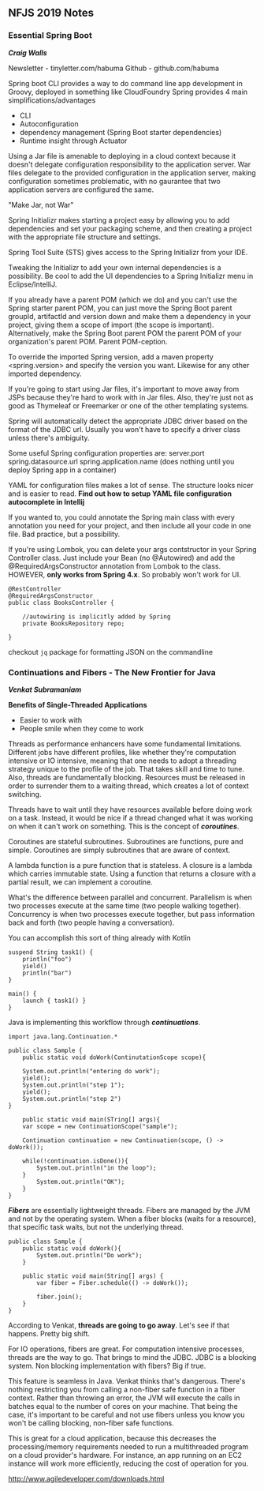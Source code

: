 ## NFJS 2019 Notes

### Essential Spring Boot
***Craig Walls***

Newsletter - tinyletter.com/habuma
Github - github.com/habuma

Spring boot CLI provides a way to do command line app development in Groovy, deployed in something like CloudFoundry 
Spring provides 4 main simplifications/advantages
- CLI
- Autoconfiguration
- dependency management (Spring Boot starter dependencies)
- Runtime insight through Actuator

Using a Jar file is amenable to deploying in a cloud context because it doesn't delegate configuration responsibility to the application server. War files delegate to the provided configuration in the application server, making configuration sometimes problematic, with no gaurantee that two application servers are configured the same. 

"Make Jar, not War"

Spring Initializr makes starting a project easy by allowing you to add dependencies and set your packaging scheme, and then creating a project with the appropriate file structure and settings. 

Spring Tool Suite (STS) gives access to the Spring Initializr from your IDE. 

Tweaking the Initializr to add your own internal dependencies is a possibility. Be cool to add the UI dependencies to a Spring Initializr menu in Eclipse/IntelliJ. 

If you already have a parent POM (which we do) and you can't use the Spring starter parent POM, you can just move the Spring Boot parent groupId, artifactId and version down and make them a dependency in your project, giving them a scope of import (the scope is important). Alternatively, make the Spring Boot parent POM the parent POM of your organization's parent POM. Parent POM-ception. 

To override the imported Spring version, add a maven property <spring.version> and specify the version you want. Likewise for any other imported dependency.

If you're going to start using Jar files, it's important to move away from JSPs because they're hard to work with in Jar files. Also, they're just not as good as Thymeleaf or Freemarker or one of the other templating systems.

Spring will automatically detect the appropriate JDBC driver based on the format of the JDBC url. Usually you won't have to specify a driver class unless there's ambiguity. 

Some useful Spring configuration properties are: 
server.port
spring.datasource.url
spring.application.name (does nothing until you deploy Spring app in a container)

YAML for configuration files makes a lot of sense. The structure looks nicer and is easier to read. **Find out how to setup YAML file configuration autocomplete in Intellij**

If you wanted to, you could annotate the Spring main class with every annotation you need for your project, and then include all your code in one file. Bad practice, but a possibility. 

If you're using Lombok, you can delete your args contstructor in your Spring Controller class. Just include your Bean (no @Autowired) and add the @RequiredArgsConstructor annotation from Lombok to the class. HOWEVER, **only works from Spring 4.x**. So probably won't work for UI. 

```
@RestController
@RequiredArgsConstructor
public class BooksController {
	
	//autowiring is implicitly added by Spring
	private BooksRepository repo; 

}
```
checkout `jq` package for formatting JSON on the commandline

### Continuations and Fibers - The New Frontier for Java
***Venkat Subramaniam***

**Benefits of Single-Threaded Applications**
- Easier to work with
- People smile when they come to work

Threads as performance enhancers have some fundamental limitations. Different jobs have different profiles, like whether they're computation intensive or IO intensive, meaning that one needs to adopt a threading strategy unique to the profile of the job. That takes skill and time to tune. 
Also, threads are fundamentally blocking. Resources must be released in order to surrender them to a waiting thread, which creates a lot of context switching. 

Threads have to wait until they have resources available before doing work on a task. Instead, it would be nice if a thread changed what it was working on when it can't work on something. This is the concept of ***coroutines***. 

Coroutines are stateful subroutines. Subroutines are functions, pure and simple. Coroutines are simply subroutines that are aware of context. 

A lambda function is a pure function that is stateless. A closure is a lambda which carries immutable state. Using a function that returns a closure with a partial result, we can implement a coroutine. 

What's the difference between parallel and concurrent. Parallelism is when two processes execute at the same time (two people walking together). Concurrency is when two processes execute together, but pass information back and forth (two people having a conversation). 

You can accomplish this sort of thing already with Kotlin

```
suspend String task1() {
	println("foo")
	yield()
	println("bar")
}

main() {
	launch { task1() }
}
```

Java is implementing this workflow through ***continuations***. 

```
import java.lang.Continuation.*

public class Sample {
	public static void doWork(ContinutationScope scope){

	System.out.println("entering do work");
	yield();
	System.out.println("step 1");
	yield();
	System.out.println("step 2")
}

	public static void main(STring[] args){
	var scope = new ContinuationScope("sample");

	Continuation continuation = new Continuation(scope, () -> doWork());

	while(!continuation.isDone()){
		System.out.println("in the loop");
	}
		System.out.println("OK");
	}
}
```

***Fibers*** are essentially lightweight threads. 
Fibers are managed by the JVM and not by the operating system.
When a fiber blocks (waits for a resource), that specific task waits, but not the underlying thread. 

```
public class Sample {
	public static void doWork(){
		System.out.println("Do work");
	}

	public static void main(String[] args) {
		var fiber = Fiber.schedule(() -> doWork());

		fiber.join();
	}
}
```

According to Venkat, **threads are going to go away**. Let's see if that happens. Pretty big shift. 

For IO operations, fibers are great. For computation intensive processes, threads are the way to go. That brings to mind the JDBC. JDBC is a blocking system. Non blocking implementation with fibers? Big if true. 

This feature is seamless in Java. Venkat thinks that's dangerous. There's nothing restricting you from calling a non-fiber safe function in a fiber context. Rather than throwing an error, the JVM will execute the calls in batches equal to the number of cores on your machine. That being the case, it's important to be careful and not use fibers unless you know you won't be calling blocking, non-fiber safe functions. 

This is great for a cloud application, because this decreases the processing/memory requirements needed to run a multithreaded program on a cloud provider's hardware. For instance, an app running on an EC2 instance will work more efficiently, reducing the cost of operation for you. 

http://www.agiledeveloper.com/downloads.html
